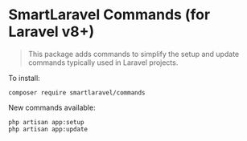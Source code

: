 # SmartLaravel Commands (for Laravel v8+)

> This package adds commands to simplify the setup and update commands typically used in Laravel projects.

To install:

```
composer require smartlaravel/commands
```

New commands available:

```
php artisan app:setup
php artisan app:update
```
